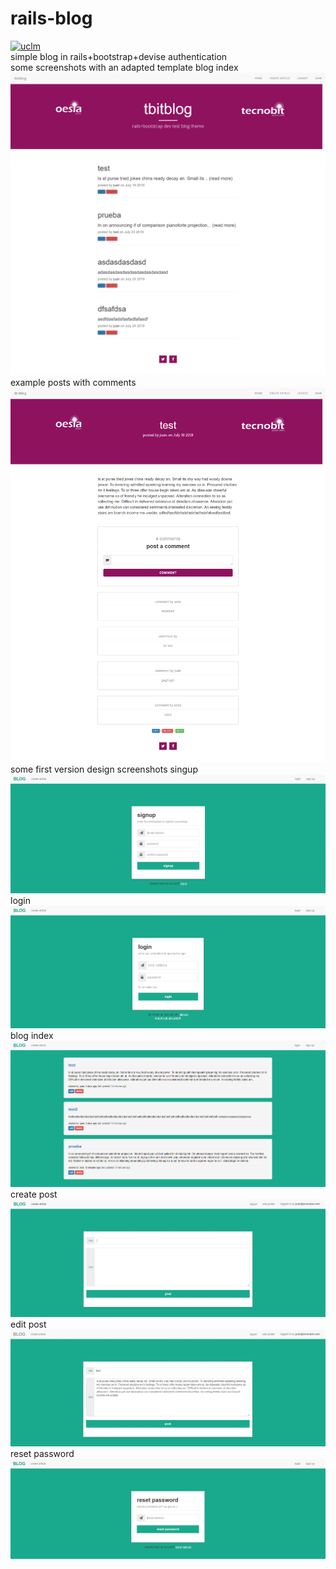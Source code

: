 # rails-blog
[![uclm](https://img.shields.io/badge/personal-project-red.svg?&longCache=true&colorA=27a79a&colorB=555555&style=for-the-badge)](http://www.juanperea.me)  
simple blog in rails+bootstrap+devise authentication  
some screenshots with an adapted template
blog index  
![index](screenshots/template-index.png)  
example posts with comments  
![post](screenshots/template-post.png) 
some first version design screenshots
singup  
![singup](screenshots/singup.jpg) 
login  
![login](screenshots/login.jpg)  
blog index
![index](screenshots/index.jpg)  
create post
![create](screenshots/new.jpg) 
edit post
![edit](screenshots/edit.jpg) 
reset password
![resetpwd](screenshots/password.jpg)  
